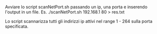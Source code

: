 Avviare lo script scanNetPort.sh passando un ip, una porta e inserendo l'output in un file.
Es. ./scanNetPort.sh 192.168.1 80 > res.txt

Lo script scannarizza tutti gli indirizzi ip attivi nel range 1 - 264 sulla porta specificata.
